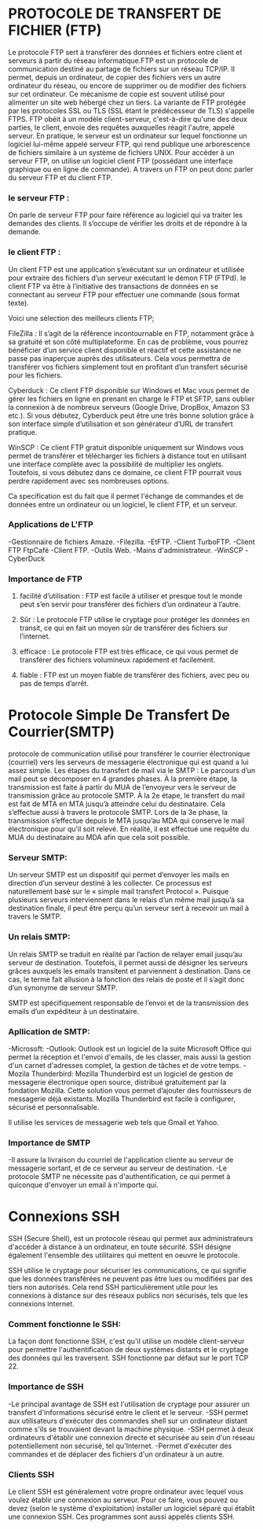 # PROTOCOLE DE TRANSFERT DE FICHIER (FTP)

 Le protocole FTP sert à transférer des données et fichiers entre client et serveurs à partir du réseau informatique.FTP est un protocole de communication destiné au partage de fichiers sur un réseau TCP/IP. Il permet, depuis un ordinateur, de copier des fichiers vers un autre ordinateur du réseau, ou encore de supprimer ou de modifier des fichiers sur cet ordinateur. Ce mécanisme de copie est souvent utilisé pour alimenter un site web hébergé chez un tiers.
 La variante de FTP protégée par les protocoles SSL ou TLS (SSL étant le prédécesseur de TLS) s'appelle FTPS. FTP obéit à un modèle client-serveur, c'est-à-dire qu'une des deux parties, le client, envoie des requêtes auxquelles réagit l'autre, appelé serveur. En pratique, le serveur est un ordinateur sur lequel fonctionne un logiciel lui-même appelé serveur FTP, qui rend publique une arborescence de fichiers similaire à un système de fichiers UNIX.
 Pour accéder à un serveur FTP, on utilise un logiciel client FTP (possédant une interface graphique ou en ligne de commande). 
 A travers un FTP on peut donc parler du serveur FTP et du client FTP.

### le serveur FTP :
 On parle de serveur FTP pour faire référence au logiciel qui va traiter les demandes des clients. Il s’occupe de vérifier les droits et de répondre à la demande.

### le client FTP :
 Un client FTP est une application s’exécutant sur un ordinateur et utilisée pour extraire des fichiers d’un serveur exécutant le démon FTP (FTPd). le client FTP va être à l’initiative des transactions de données en se connectant au serveur FTP pour effectuer une commande (sous format texte).

Voici une sélection des meilleurs clients FTP;

FileZilla : Il s’agit de la référence incontournable en FTP, notamment grâce à sa gratuité et son côté multiplateforme. En cas de problème, vous pourrez bénéficier d’un service client disponible et réactif et cette assistance ne passe pas inaperçue auprès des utilisateurs.
Cela vous permettra de transférer vos fichiers simplement tout en profitant d’un transfert sécurisé pour les fichiers.

Cyberduck : Ce client FTP disponible sur Windows et Mac vous permet de gérer les fichiers en ligne en prenant en charge le FTP et SFTP, sans oublier la connexion à de nombreux serveurs (Google Drive, DropBox, Amazon S3 etc.). Si vous débutez, Cyberduck peut être une très bonne solution grâce à son interface simple d’utilisation et son générateur d’URL de transfert pratique.

WinSCP : Ce client FTP gratuit disponible uniquement sur Windows  vous permet de transférer et télécharger les fichiers à distance tout en utilisant une interface complète avec la possibilité de multiplier les onglets. Toutefois, si vous débutez dans ce domaine, ce client FTP pourrait vous perdre rapidement avec ses nombreuses options.

Ca specification est du fait que il permet l'échange de commandes et de données entre un ordinateur ou un logiciel, le client FTP, et un serveur.

### Applications de L'FTP

-Gestionnaire de fichiers Amaze.
-Filezilla.
-EtFTP.
-Client TurboFTP.
-Client FTP FtpCafé
-Client FTP.
-Outils Web.
-Mains d'administrateur.
-WinSCP
-CyberDuck

### Importance de FTP
1. facilité d’utilisation : FTP est facile à utiliser et presque tout le monde peut s’en servir pour transférer des fichiers d’un ordinateur à l’autre.

2. Sûr : Le protocole FTP utilise le cryptage pour protéger les données en transit, ce qui en fait un moyen sûr de transférer des fichiers sur l’internet.

3. efficace : Le protocole FTP est très efficace, ce qui vous permet de transférer des fichiers volumineux rapidement et facilement.

4. fiable : FTP est un moyen fiable de transférer des fichiers, avec peu ou pas de temps d’arrêt.


# Protocole Simple De Transfert De Courrier(SMTP)
protocole de communication utilisé pour transférer le courrier électronique (courriel) vers les serveurs de messagerie électronique qui est quand a lui assez simple.
Les étapes du transfert de mail via le SMTP :
Le parcours d’un mail peut se décomposer en 4 grandes phases. À la première étape, la transmission est faite à partir du MUA de l’envoyeur vers le serveur de transmission grâce au protocole SMTP.
 À la 2e étape, le transfert du mail est fait de MTA en MTA jusqu’à atteindre celui du destinataire. Cela s’effectue aussi à travers le protocole SMTP.
Lors de la 3e phase, la transmission s’effectue depuis le MTA jusqu’au MDA qui conserve le mail électronique pour qu’il soit relevé. En réalité, il est effectué une requête du MUA du destinataire au MDA afin que cela soit possible.

### Serveur SMTP:
Un serveur SMTP est un dispositif qui permet d’envoyer les mails en direction d’un serveur destiné à les collecter. Ce processus est naturellement basé sur le « simple mail transfert Protocol ». Puisque plusieurs serveurs interviennent dans le relais d’un même mail jusqu’à sa destination finale, il peut être perçu qu’un serveur sert à recevoir un mail à travers le SMTP.

### Un relais SMTP:
Un relais SMTP se traduit en réalité par l’action de relayer email jusqu’au serveur de destination. Toutefois, il permet aussi de désigner les serveurs grâces auxquels les emails transitent et parviennent à destination. Dans ce cas, le terme fait allusion à la fonction des relais de poste et il s’agit donc d’un synonyme de serveur SMTP.

SMTP est spécifiquement responsable de l’envoi et de la transmission des emails d’un expéditeur à un destinataire.

### Apllication de SMTP:
-Microsoft:
-Outlook: Outlook est un logiciel de la suite Microsoft Office qui permet la réception et l'envoi d'emails, de les classer, mais aussi la gestion d'un carnet d'adresses complet, la gestion de tâches et de votre temps.
-Mozila Thunderbird: Mozilla Thunderbird est un logiciel de gestion de messagerie électronique open source, distribué gratuitement par la fondation Mozilla. Cette solution vous permet d’ajouter des fournisseurs de messagerie déjà existants. Mozilla Thunderbird est facile à configurer, sécurisé et personnalisable.

Il utilise les services de messagerie web tels que Gmail et Yahoo.
 
### Importance de SMTP
-Il assure la livraison du courriel de l'application cliente au serveur de messagerie sortant, et de ce serveur au serveur de destination.
-Le protocole SMTP ne nécessite pas d'authentification, ce qui permet à quiconque d'envoyer un email à n'importe qui.


# Connexions SSH
SSH (Secure Shell), est un protocole réseau qui permet aux administrateurs d'accéder à distance à un ordinateur, en toute sécurité. SSH désigne également l'ensemble des utilitaires qui mettent en oeuvre le protocole.

SSH utilise le cryptage pour sécuriser les communications, ce qui signifie que les données transférées ne peuvent pas être lues ou modifiées par des tiers non autorisés. Cela rend SSH particulièrement utile pour les connexions à distance sur des réseaux publics non sécurisés, tels que les connexions internet.

### Comment fonctionne le SSH:
La façon dont fonctionne SSH, c'est qu'il utilise un modèle client-serveur pour permettre l'authentification de deux systèmes distants et le cryptage des données qui les traversent. SSH fonctionne par défaut sur le port TCP 22.

### Importance de SSH
-Le principal avantage de SSH est l'utilisation de cryptage pour assurer un transfert d'informations sécurisé entre le client et le serveur.
-SSH permet aux utilisateurs d'exécuter des commandes shell sur un ordinateur distant comme s'ils se trouvaient devant la machine physique.
-SSH permet à deux ordinateurs d'établir une connexion directe et sécurisée au sein d'un réseau potentiellement non sécurisé, tel qu'Internet.
-Permet d'exécuter des commandes et de déplacer des fichiers d'un ordinateur à un autre.

### Clients SSH
Le client SSH est généralement votre propre ordinateur avec lequel vous voulez établir une connexion au serveur. Pour ce faire, vous pouvez ou devez (selon le système d'exploitation) installer un logiciel séparé qui établit une connexion SSH. Ces programmes sont aussi appelés clients SSH.


